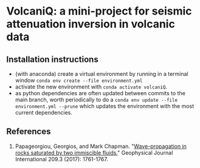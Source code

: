 # VolcaniQ: a mini-project for seismic attenuation inversion in volcanic data

## Installation instructions

- (with anaconda) create a virtual environment by running in a terminal window `conda env create --file environment.yml`
- activate the new environment with `conda activate volcaniQ`.
- as python dependencies are often updated between commits to the main branch, worth periodically to do a `conda env update --file environment.yml --prune` which updates the environment with the most current dependencies.

## References

1. Papageorgiou, Georgios, and Mark Chapman. "[Wave-propagation in rocks saturated by two immiscible fluids.](https://academic.oup.com/gji/article-pdf/209/3/1761/13842182/ggx128.pdf)" Geophysical Journal International 209.3 (2017): 1761-1767.
